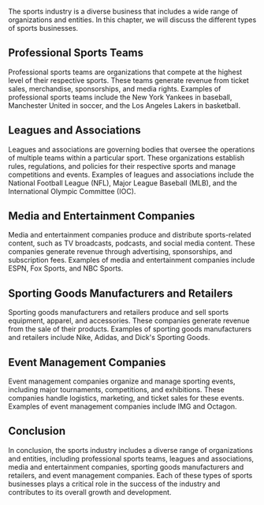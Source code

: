 
The sports industry is a diverse business that includes a wide range of organizations and entities. In this chapter, we will discuss the different types of sports businesses.

Professional Sports Teams
-------------------------

Professional sports teams are organizations that compete at the highest level of their respective sports. These teams generate revenue from ticket sales, merchandise, sponsorships, and media rights. Examples of professional sports teams include the New York Yankees in baseball, Manchester United in soccer, and the Los Angeles Lakers in basketball.

Leagues and Associations
------------------------

Leagues and associations are governing bodies that oversee the operations of multiple teams within a particular sport. These organizations establish rules, regulations, and policies for their respective sports and manage competitions and events. Examples of leagues and associations include the National Football League (NFL), Major League Baseball (MLB), and the International Olympic Committee (IOC).

Media and Entertainment Companies
---------------------------------

Media and entertainment companies produce and distribute sports-related content, such as TV broadcasts, podcasts, and social media content. These companies generate revenue through advertising, sponsorships, and subscription fees. Examples of media and entertainment companies include ESPN, Fox Sports, and NBC Sports.

Sporting Goods Manufacturers and Retailers
------------------------------------------

Sporting goods manufacturers and retailers produce and sell sports equipment, apparel, and accessories. These companies generate revenue from the sale of their products. Examples of sporting goods manufacturers and retailers include Nike, Adidas, and Dick's Sporting Goods.

Event Management Companies
--------------------------

Event management companies organize and manage sporting events, including major tournaments, competitions, and exhibitions. These companies handle logistics, marketing, and ticket sales for these events. Examples of event management companies include IMG and Octagon.

Conclusion
----------

In conclusion, the sports industry includes a diverse range of organizations and entities, including professional sports teams, leagues and associations, media and entertainment companies, sporting goods manufacturers and retailers, and event management companies. Each of these types of sports businesses plays a critical role in the success of the industry and contributes to its overall growth and development.
